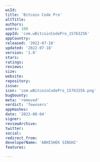 ```yaml
---
wsId: 
title: 'Bitcoin Code Pro'
altTitle: 
authors: 
users: 100
appId: 'com.wBitcoinCodePro_15763256'
appCountry: 
released: '2022-07-18'
updated: '2022-07-18'
version: '1.0'
stars: 
ratings: 
reviews: 
size: 
website: 
repository: 
issue: 
icon: 'com.wBitcoinCodePro_15763256.png'
bugbounty: 
meta: 'removed'
verdict: 'fewusers'
appHashes: 
date: '2023-08-04'
signer: 
reviewArchive: 
twitter: 
social: 
redirect_from: 
developerName: 'ABHISHEK SINGH2'
features: 

---
```


